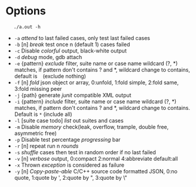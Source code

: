 # Options

```Shell
   ./a.out -h
```

*    `-a` *attend* to last failed cases, only test last failed cases
*    `-b` [n] *break* test once n (default 1) cases failed
*    `-c` Disable *colorful* output, black-white output
*    `-d` *debug* mode, gdb attach
*    `-e` {pattern} *exclude* filter, suite name or case name wildcard (?, *) matches, if pattern don't contains ? and *, wildcard change to contains, default is ` ` (exclude nothing)
*    `-f` [n] *fold* json object or array, 0:unfold, 1:fold simple, 2:fold same, 3:fold missing peer
*    `-j` {path} generate *junit* compatible XML output
*    `-i` {pattern} *include* filter, suite name or case name wildcard (?, *) matches, if pattern don't contains ? and *, wildcard change to contains. Default is `*` (include all)
*    `-l` [suite case todo] *list* out suites and cases
*    `-m` Disable *memory* check(leak, overflow, trample, double free, asymmetric free)
*    `-p` Disable test percentage *progressing* bar
*    `-r` [n] repeat run n *rounds*
*    `-s` *shuffle* cases then test in random order if no last failed
*    `-v` [n] *verbose* output, 0:compact 2:normal 4:abbreviate default:all
*    `-x` Thrown *exception* is considered as failure
*    `-y` [n] *Copy-paste-able* C/C++ source code formatted JSON, 0:no quote, 1:quote by ', 2:quote by ", 3:quote by \\"
